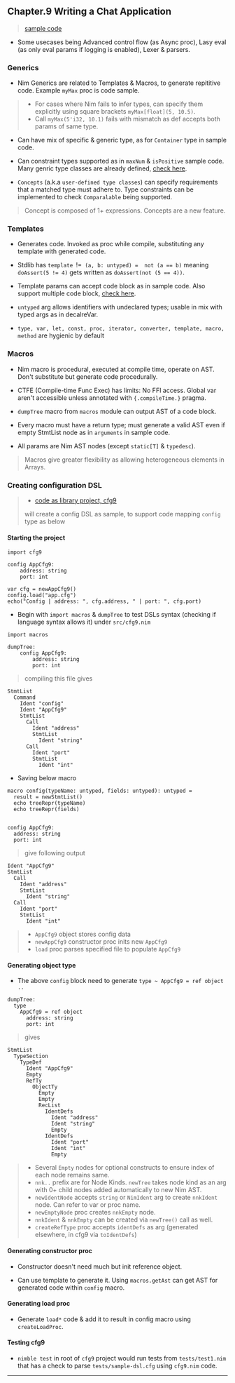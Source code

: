 
## Chapter.9 Writing a Chat Application

> [sample code](./code-samples/chap9/)

* Some usecases being Advanced control flow (as Async proc), Lasy eval (as only eval params if logging is enabled), Lexer & parsers.

### Generics

* Nim Generics are related to Templates & Macros, to generate repititive code. Example `myMax` proc is code sample.

> * For cases where Nim fails to infer types, can specify them explicitly using square brackets `myMax[float](5, 10.5)`.
> * Call `myMax(5'i32, 10.1)` fails with mismatch as def accepts both params of same type.

* Can have mix of specific & generic type, as for `Container` type in sample code.

* Can constraint types supported as in `maxNum` & `isPositive` sample code. Many genric type classes are already defined, [check here](http://nim-lang.org/docs/manual.html#generics-type-classes).

* `Concepts` (a.k.a `user-defined type classes`) can specify requirements that a matched type must adhere to. Type constraints can be implemented to check `Comparalable` being supported.

> Concept is composed of 1+ expressions. Concepts are a new feature.


### Templates

* Generates code. Invoked as proc while compile, substituting any template with generated code.

* Stdlib has `template `!=` (a, b: untyped) =  not (a == b)` meaning `doAssert(5 != 4)` gets written as `doAssert(not (5 == 4))`.

* Template params can accept code block as in sample code. Also support multiple code block, [check here](http://nim-lang.org/docs/manual.html#procedures-do-notation).

* `untyped` arg allows identifiers with undeclared types; usable in mix with typed args as in decalreVar.

* `type, var, let, const, proc, iterator, converter, template, macro, method` are hygienic by default


### Macros

* Nim macro is procedural, executed at compile time, operate on AST. Don't substitute but generate code procedurally.

* CTFE (Compile-time Func Exec) has limits: No FFI access. Global var aren't accessible unless annotated with `{.compileTime.}` pragma.

* `dumpTree` macro from `macros` module can output AST of a code block.

* Every macro must have a return type; must generate a valid AST even if empty StmtList node as in `arguments` in sample code.

* All params are Nim AST nodes (except `static[T]` & `typedesc`).

> Macros give greater flexibility as allowing heterogeneous elements in Arrays.


### Creating configuration DSL

> * [code as library project, cfg9](code-samples/chap9/cfg9)
>
> will create a config DSL as sample, to support code mapping `config` type as below

#### Starting the project

```
import cfg9

config AppCfg9:
    address: string
    port: int

var cfg = newAppCfg9()
config.load("app.cfg")
echo("Config | address: ", cfg.address, " | port: ", cfg.port)
```

* Begin with `import macros` & `dumpTree` to test DSLs syntax (checking if language syntax allows it) under `src/cfg9.nim`

```
import macros

dumpTree:
    config AppCfg9:
        address: string
        port: int
```

> compiling this file gives

```
StmtList
  Command
    Ident "config"
    Ident "AppCfg9"
    StmtList
      Call
        Ident "address"
        StmtList
          Ident "string"
      Call
        Ident "port"
        StmtList
          Ident "int"
```

* Saving below macro

```
macro config(typeName: untyped, fields: untyped): untyped =
  result = newStmtList()
  echo treeRepr(typeName)
  echo treeRepr(fields)


config AppCfg9:
  address: string
  port: int
```

> give following output

```
Ident "AppCfg9"
StmtList
  Call
    Ident "address"
    StmtList
      Ident "string"
  Call
    Ident "port"
    StmtList
      Ident "int"
```

> * `AppCfg9` object stores config data
> * `newAppCfg9` constructor proc inits new `AppCfg9`
> * `load` proc parses specified file to populate `AppCfg9`

#### Generating object type

* The above `config` block need to generate `type ~ AppCfg9 = ref object ..`

```
dumpTree:
  type
    AppCfg9 = ref object
      address: string
      port: int
```

> gives

```
StmtList
  TypeSection
    TypeDef
      Ident "AppCfg9"
      Empty
      RefTy
        ObjectTy
          Empty
          Empty
          RecList
            IdentDefs
              Ident "address"
              Ident "string"
              Empty
            IdentDefs
              Ident "port"
              Ident "int"
              Empty
```

> * Several `Empty` nodes for optional constructs to ensure index of each node remains same.
> * `nnk..` prefix are for Node Kinds. `newTree` takes node kind as an arg with 0+ child nodes added automatically to new Nim AST.
> * `newIdentNode` accepts `string` or `NimIdent` arg to create `nnkIdent` node. Can refer to var or proc name.
> * `newEmptyNode` proc creates `nnkEmpty` node.
> * `nnkIdent` & `nnkEmpty` can be created via `newTree()` call as well.
> * `createRefType` proc accepts `identDefs` as arg (generated elsewhere, in cfg9 via `toIdentDefs`)

#### Generating constructor proc

* Constructor doesn't need much but init reference object.

* Can use template to generate it. Using `macros.getAst` can get AST for generated code within `config` macro.

#### Generating load proc

* Generate `load*` code & add it to result in config macro using `createLoadProc`.

#### Testing cfg9

* `nimble test` in root of `cfg9` project would run tests from `tests/test1.nim` that has a check to parse `tests/sample-dsl.cfg` using `cfg9.nim` code.

---
